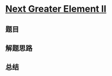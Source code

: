 # [Next Greater Element II](https://leetcode.com/problems/next-greater-element-ii/)

## 题目


## 解题思路


## 总结


